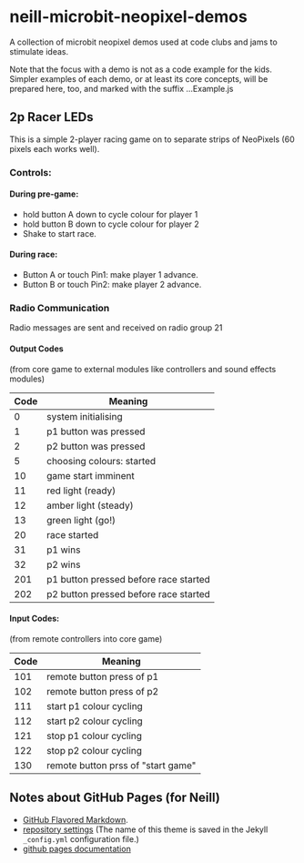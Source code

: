 # neill-microbit-neopixel-demos
A collection of microbit neopixel demos used at code clubs and jams to stimulate ideas.  

Note that the focus with a demo is not as a code example for the kids.  Simpler examples of each demo, or at least its core concepts, will be prepared here, too, and marked with the suffix ...Example.js

## 2p Racer LEDs

This is a simple 2-player racing game on to separate strips of NeoPixels (60 pixels each works well).

### Controls:
#### During pre-game:
* hold button A down to cycle colour for player 1
* hold button B down to cycle colour for player 2
* Shake to start race.
#### During race:
* Button A or touch Pin1: make player 1 advance.
* Button B or touch Pin2: make player 2 advance.

### Radio Communication

Radio messages are sent and received on radio group 21

#### Output Codes
(from core game to external modules like controllers and sound effects modules)

| Code | Meaning                   |
| ---- | ------------------------- |
| 0    | system initialising       |
| 1    | p1 button was pressed     |
| 2    | p2 button was pressed     |
| 5    | choosing colours: started |
| 10   | game start imminent       |
| 11   | red light (ready)         |
| 12   | amber light (steady)      |
| 13   | green light (go!)         |
| 20   | race started              |
| 31   | p1 wins                   |
| 32   | p2 wins                   |
| 201  | p1 button pressed before race started |
| 202  | p2 button pressed before race started |

#### Input Codes:

(from remote controllers into core game)

| Code | Meaning                   |
| ---- | ------------------------- |
| 101  | remote button press of p1 |
| 102  | remote button press of p2 |
| 111  | start p1 colour cycling   |
| 112  | start p2 colour cycling   |
| 121  | stop p1 colour cycling    |
| 122  | stop p2 colour cycling    |
| 130  | remote button prss of "start game" |

## Notes about GitHub Pages (for Neill)

* [GitHub Flavored Markdown](https://guides.github.com/features/mastering-markdown/).
* [repository settings](https://github.com/nbogie/neill-microbit-neopixel-demos/settings) (The name of this theme is saved in the Jekyll `_config.yml` configuration file.)
* [github pages documentation](https://help.github.com/categories/github-pages-basics/)
